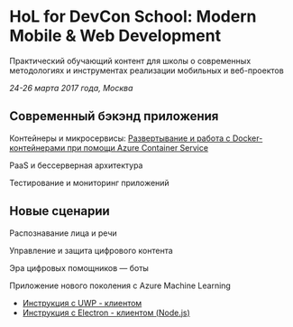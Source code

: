 # HoL for DevCon School: Modern Mobile & Web Development

Практический обучающий контент для школы о современных методологиях и инструментах реализации мобильных и веб-проектов

*24-26 марта 2017 года, Москва*

## Современный бэкэнд приложения

Контейнеры и микросервисы:
[Развертывание и работа с Docker-контейнерами при помощи Azure Container Service](https://github.com/evangelism/TechnicalCommunityContent/tree/master/Open%20Dev%20Framework/Docker/Session%202%20-%20Hands%20On)

PaaS и бессерверная архитектура 

Тестирование и мониторинг приложений 

## Новые сценарии
Распознавание лица и речи

Управление и защита цифрового контента

Эра цифровых помощников — боты

Приложение нового поколения с Azure Machine Learning
* [Инструкция с UWP - клиентом](https://github.com/evangelism/TechnicalCommunityContent/blob/master/Big%20Data%20and%20Analytics/Azure%20Machine%20Learning/Session%202%20-%20Hands%20On/Azure%20Machine%20Learning%20HOL%20(UWP).md)
* [Инструкция с Electron - клиентом (Node.js)](https://github.com/evangelism/TechnicalCommunityContent/blob/master/Big%20Data%20and%20Analytics/Azure%20Machine%20Learning/Session%202%20-%20Hands%20On/Azure%20Machine%20Learning%20HOL%20(UWP).md)


